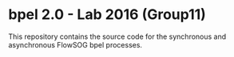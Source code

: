 # bpel 2.0 - Lab 2016 (Group11)

This repository contains the source code for the synchronous and asynchronous FlowSOG bpel processes. 

